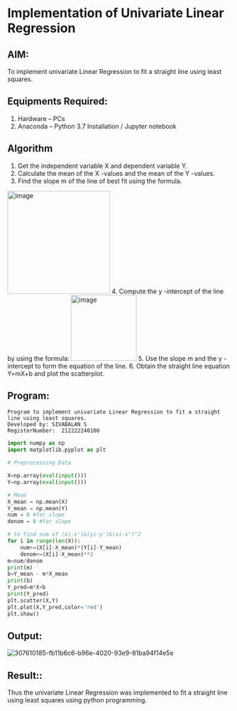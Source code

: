 # Implementation of Univariate Linear Regression
## AIM:
To implement univariate Linear Regression to fit a straight line using least squares.

## Equipments Required:
1. Hardware – PCs
2. Anaconda – Python 3.7 Installation / Jupyter notebook

## Algorithm
1. Get the independent variable X and dependent variable Y.
2. Calculate the mean of the X -values and the mean of the Y -values.
3. Find the slope m of the line of best fit using the formula. 
<img width="231" alt="image" src="https://user-images.githubusercontent.com/93026020/192078527-b3b5ee3e-992f-46c4-865b-3b7ce4ac54ad.png">
4. Compute the y -intercept of the line by using the formula:
<img width="148" alt="image" src="https://user-images.githubusercontent.com/93026020/192078545-79d70b90-7e9d-4b85-9f8b-9d7548a4c5a4.png">
5. Use the slope m and the y -intercept to form the equation of the line.
6. Obtain the straight line equation Y=mX+b and plot the scatterplot.

## Program:
```
Program to implement univariate Linear Regression to fit a straight line using least squares.
Developed by: SIVABALAN S
RegisterNumber:  212222240100
```
```py
import numpy as np
import matplotlib.pyplot as plt

# Preprocessing Data

X=np.array(eval(input()))
Y=np.array(eval(input()))

# Mean
X_mean = np.mean(X)
Y_mean = np.mean(Y)
num = 0 #for slope
denom = 0 #for slope

# to find sum of (xi-x')&(yi-y')&(xi-x')^2
for i in range(len(X)):
    num+=(X[i]-X_mean)*(Y[i]-Y_mean)
    denom+=(X[i]-X_mean)**2
m=num/denom
print(m)
b=Y_mean - m*X_mean
print(b)
Y_pred=m*X+b
print(Y_pred)
plt.scatter(X,Y)
plt.plot(X,Y_pred,color='red') 
plt.show()
```

## Output:
![307610185-fb11b6c6-b96e-4020-93e9-81ba94f14e5e](https://github.com/sivabalan28/Find-the-best-fit-line-using-Least-Squares-Method/assets/113497347/7d041a3d-7030-43d1-a8a1-08a080c71fa8)

## Result::
Thus the univariate Linear Regression was implemented to fit a straight line using least squares using python programming.
